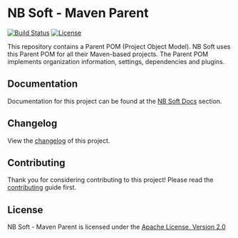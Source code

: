 # NB Soft - Maven Parent

[![Build Status]](https://travis-ci.org/nbsoft/nbsoft-maven-parent)
[![License]](http://www.apache.org/licenses/LICENSE-2.0.txt)

This repository contains a Parent POM (Project Object Model).
NB Soft uses this Parent POM for all their Maven-based projects.
The Parent POM implements organization information, settings, dependencies and plugins.

## Documentation

Documentation for this project can be found at the [NB Soft Docs] section.

## Changelog

View the [changelog] of this project.

## Contributing

Thank you for considering contributing to this project! Please read the [contributing] guide first.

## License

NB Soft - Maven Parent is licensed under the [Apache License, Version 2.0]

[Build Status]: https://travis-ci.org/nbsoft/nbsoft-maven-parent.svg?branch=master
[License]: https://img.shields.io/github/license/nbsoft/nbsoft-maven-parent.svg
[NB Soft Docs]: http://docs.nbsoft.org/nbsoft-parent
[changelog]: CHANGELOG.md
[contributing]: CONTRIBUTING.md
[Apache License, Version 2.0]: http://www.apache.org/licenses/LICENSE-2.0.txt
